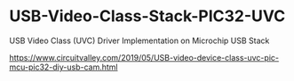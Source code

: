 # USB-Video-Class-Stack-PIC32-UVC
USB Video Class (UVC) Driver Implementation on Microchip USB Stack

https://www.circuitvalley.com/2019/05/USB-video-device-class-uvc-pic-mcu-pic32-diy-usb-cam.html

